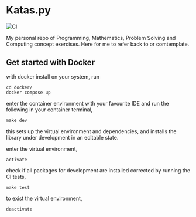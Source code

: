 # Katas.py

[![CI](https://github.com/BhawickJain/katas.py/actions/workflows/ci.yml/badge.svg)](https://github.com/BhawickJain/katas.py/actions/workflows/ci.yml)

My personal repo of Programming, Mathematics, Problem Solving and Computing concept exercises. Here for me to refer back to or comtemplate.

## Get started with Docker

with docker install on your system, run
```
cd docker/
docker compose up
```

enter the container environment with your favourite IDE and run the following in your container terminal,
```
make dev
```
this sets up the virtual environment and dependencies, and installs the library under development in an editable state.

enter the virtual environment,
```
activate
```

check if all packages for development are installed corrected by running the CI tests,
```
make test
```

to exist the virtual environment,
```
deactivate
```